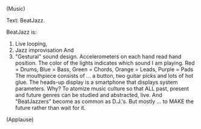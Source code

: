 
(Music)

Text: BeatJazz.

BeatJazz is:
1. Live looping,
2. Jazz improvisation
And
3. &quot;Gestural&quot; sound design.
Accelerometers
on each hand
read hand position.
The color of the lights
indicates which sound I am playing.
Red = Drums,
Blue = Bass,
Green = Chords,
Orange = Leads,
Purple = Pads
The mouthpiece
consists of ...
a button,
two guitar picks
and lots of hot glue.
The heads-up display
is a smartphone that displays system parameters.
Why?
To atomize music culture
so that ALL past, present and future genres
can be studied and abstracted, live.
And
&quot;BeatJazzers&quot;
become as common as D.J.&#39;s.
But mostly ...
to MAKE the future
rather than wait for it.

(Applause)

